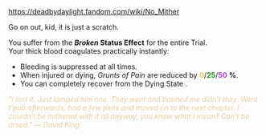https://deadbydaylight.fandom.com/wiki/No_Mither

<p>Go on out, kid, it is just a scratch.
<p>You suffer from the <i><b>Broken </b></i> <b>Status Effect</b> for the entire Trial.<br/>Your thick blood coagulates practically instantly:
</p>
<ul><li>Bleeding  is suppressed at all times.</li>
<li>When injured or dying, <i>Grunts of Pain</i> are reduced by <span class="clr" style="color: #e8c252;"><b>0</b></span>/<span class="clr" style="color: #199b1e;"><b>25</b></span>/<span class="clr" style="color: #ac3ee3;"><b>50</b></span> <b>%</b>.</li>
<li>You can completely recover from the Dying State .</li></ul>
<p><i><span class="clr clr9" style="color: #e7cda2 ;">"I lost it. Just lamped him one. They went and banned me didn't they. Went t'pub afterwards, had a few pints and moved on to the next chapter. I couldn't be mithered with it all anyway, you know what I mean? Can't be arsed." — David King</span></i>
</p>
</p>